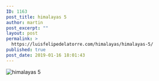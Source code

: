 ```yaml
---
ID: 1163
post_title: himalayas 5
author: martin
post_excerpt: ""
layout: post
permalink: >
  https://luisfelipedelatorre.com/himalayas/himalayas-5/
published: true
post_date: 2019-01-16 18:01:43
---
```

<p><img src="https://luisfelipedelatorre.com/wp-content/uploads/2019/01/himalayas-5-741x1024.jpg" alt="himalayas 5"/></p>
